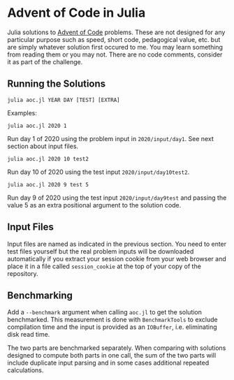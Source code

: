# Advent of Code in Julia

Julia solutions to [Advent of Code](https://adventofcode.com/)
problems. These are not designed for any particular purpose such as
speed, short code, pedagogical value, etc. but are simply whatever
solution first occured to me. You may learn something from reading
them or you may not. There are no code comments, consider it as part
of the challenge.

## Running the Solutions

`julia aoc.jl YEAR DAY [TEST] [EXTRA]`

Examples:

`julia aoc.jl 2020 1`

Run day 1 of 2020 using the problem input in `2020/input/day1`. See
next section about input files.

`julia aoc.jl 2020 10 test2`

Run day 10 of 2020 using the test input `2020/input/day10test2`.

`julia aoc.jl 2020 9 test 5`

Run day 9 of 2020 using the test input `2020/input/day9test` and
passing the value 5 as an extra positional argument to the solution
code.

## Input Files

Input files are named as indicated in the previous section. You need
to enter test files yourself but the real problem inputs will be
downloaded automatically if you extract your session cookie from your
web browser and place it in a file called `session_cookie` at the top
of your copy of the repository.

## Benchmarking

Add a `--benchmark` argument when calling `aoc.jl` to get the solution
benchmarked. This measurement is done with `BenchmarkTools` to exclude
compilation time and the input is provided as an `IOBuffer`,
i.e. eliminating disk read time.

The two parts are benchmarked separately. When comparing with
solutions designed to compute both parts in one call, the sum of the
two parts will include duplicate input parsing and in some cases
additional repeated calculations.
